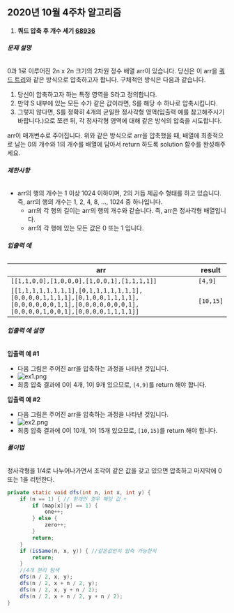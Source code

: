 ## 2020년 10월 4주차 알고리즘

1. **쿼드 압축 후 개수 세기 [68936](https://programmers.co.kr/learn/courses/30/lessons/68936)**

###### **문제 설명**

0과 1로 이루어진 2n x 2n 크기의 2차원 정수 배열 arr이 있습니다. 당신은 이 arr을 [쿼드 트리](https://en.wikipedia.org/wiki/Quadtree)와 같은 방식으로 압축하고자 합니다. 구체적인 방식은 다음과 같습니다.

1. 당신이 압축하고자 하는 특정 영역을 S라고 정의합니다.
2. 만약 S 내부에 있는 모든 수가 같은 값이라면, S를 해당 수 하나로 압축시킵니다.
3. 그렇지 않다면, S를 정확히 4개의 균일한 정사각형 영역(입출력 예를 참고해주시기 바랍니다.)으로 쪼갠 뒤, 각 정사각형 영역에 대해 같은 방식의 압축을 시도합니다.

arr이 매개변수로 주어집니다. 위와 같은 방식으로 arr을 압축했을 때, 배열에 최종적으로 남는 0의 개수와 1의 개수를 배열에 담아서 return 하도록 solution 함수를 완성해주세요.

###### **제한사항**

- arr의 행의 개수는 1 이상 1024 이하이며, 2의 거듭 제곱수 형태를 하고 있습니다. 즉, arr의 행의 개수는 1, 2, 4, 8, ..., 1024 중 하나입니다.
  - arr의 각 행의 길이는 arr의 행의 개수와 같습니다. 즉, arr은 정사각형 배열입니다.
  - arr의 각 행에 있는 모든 값은 0 또는 1 입니다.

###### **입출력 예**

| arr                                                          | result    |
| ------------------------------------------------------------ | --------- |
| `[[1,1,0,0],[1,0,0,0],[1,0,0,1],[1,1,1,1]]`                  | `[4,9]`   |
| `[[1,1,1,1,1,1,1,1],[0,1,1,1,1,1,1,1],[0,0,0,0,1,1,1,1],[0,1,0,0,1,1,1,1],[0,0,0,0,0,0,1,1],[0,0,0,0,0,0,0,1],[0,0,0,0,1,0,0,1],[0,0,0,0,1,1,1,1]]` | `[10,15]` |

###### **입출력 예 설명**

**입출력 예 #1**

- 다음 그림은 주어진 arr을 압축하는 과정을 나타낸 것입니다.
- ![ex1.png](https://grepp-programmers.s3.ap-northeast-2.amazonaws.com/files/production/d6900862-8be4-4610-aaef-bc8efd5650cf/ex1.png)
- 최종 압축 결과에 0이 4개, 1이 9개 있으므로, `[4,9]`를 return 해야 합니다.

**입출력 예 #2**

- 다음 그림은 주어진 arr을 압축하는 과정을 나타낸 것입니다.
- ![ex2.png](https://grepp-programmers.s3.ap-northeast-2.amazonaws.com/files/production/952a05b7-5157-4211-82d9-02845c187e13/ex2.png)
- 최종 압축 결과에 0이 10개, 1이 15개 있으므로, `[10,15]`를 return 해야 합니다.

###### **풀이법**

정사각형을 1/4로 나누어나가면서 조각이 같은 값을 갖고 있으면 압축하고 마지막에 0또는 1을 리턴한다.

```java
private static void dfs(int n, int x, int y) {
    if (n == 1) { // 한개인 경우 해당 값 +
        if (map[x][y] == 1) {
            one++;
        } else {
            zero++;
        }
        return;
    }
    if (isSame(n, x, y)) { //같은값인지 압축 가능한지
        return;
    }
    //4개 분리 탐색
    dfs(n / 2, x, y);
    dfs(n / 2, x + n / 2, y);
    dfs(n / 2, x, y + n / 2);
    dfs(n / 2, x + n / 2, y + n / 2);
}
```

